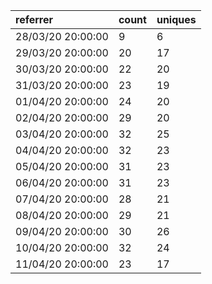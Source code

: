 | referrer          | count | uniques |
| :---------------- | :---- | :------ |
| 28/03/20 20:00:00 | 9     | 6       |
| 29/03/20 20:00:00 | 20    | 17      |
| 30/03/20 20:00:00 | 22    | 20      |
| 31/03/20 20:00:00 | 23    | 19      |
| 01/04/20 20:00:00 | 24    | 20      |
| 02/04/20 20:00:00 | 29    | 20      |
| 03/04/20 20:00:00 | 32    | 25      |
| 04/04/20 20:00:00 | 32    | 23      |
| 05/04/20 20:00:00 | 31    | 23      |
| 06/04/20 20:00:00 | 31    | 23      |
| 07/04/20 20:00:00 | 28    | 21      |
| 08/04/20 20:00:00 | 29    | 21      |
| 09/04/20 20:00:00 | 30    | 26      |
| 10/04/20 20:00:00 | 32    | 24      |
| 11/04/20 20:00:00 | 23    | 17      |